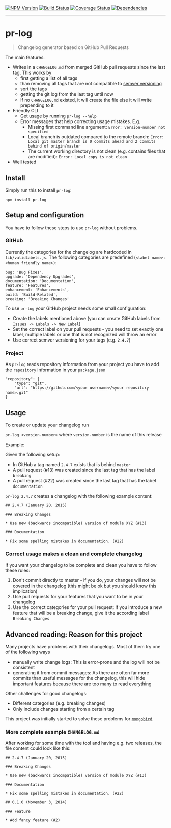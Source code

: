 [![NPM Version](https://img.shields.io/npm/v/pr-log.svg?style=flat)](https://www.npmjs.org/package/pr-log)
[![Build Status](https://img.shields.io/travis/lo1tuma/pr-log/master.svg?style=flat)](https://travis-ci.org/lo1tuma/pr-log)
[![Coverage Status](https://img.shields.io/coveralls/lo1tuma/pr-log.svg?style=flat)](https://coveralls.io/r/lo1tuma/pr-log)
[![Dependencies](https://img.shields.io/david/lo1tuma/pr-log.svg?style=flat)](https://david-dm.org/lo1tuma/pr-log)

-----

# pr-log

> Changelog generator based on GitHub Pull Requests

The main features:

* Writes in a `CHANGELOG.md` from merged GitHub pull requests since the last tag. This works by 
    * first getting a list of all tags
    * than removing all tags that are not compatible to [semver versioning](http://semver.org/)
    * sort the tags
    * getting the git log from the last tag until now
    * If no `CHANGELOG.md` existed, it will create the file else it will write prepending to it
* Friendly CLI
    * Get usage by running `pr-log --help`
    * Error messages that help correcting usage mistakes. E.g.
        * Missing first command line argument: `Error: version-number not specified`
        * Local branch is outdated compared to the remote branch: `Error: Local git master branch is 0 commits ahead and 2 commits behind of origin/master`
        * The current working directory is not clean (e.g. contains files that are modified): `Error: Local copy is not clean`
* Well tested

## Install

Simply run this to install `pr-log`:

```
npm install pr-log
```

## Setup and configuration

You have to follow these steps to use `pr-log` without problems.

### GitHub

Currently the categories for the changelog are hardcoded in `lib/validLabels.js`. The following categories are predefined (`<label name>: <human friendly name>)`:

```
bug: 'Bug Fixes',
upgrade: 'Dependency Upgrades',
documentation: 'Documentation',
feature: 'Features',
enhancement: 'Enhancements',
build: 'Build-Related',
breaking: 'Breaking Changes'
```

To use `pr-log` your GitHub project needs some small configuration:

* Create the labels mentioned above (you can create GitHub labels from `Issues -> Labels -> New Label`)
* Set the correct label on your pull requests - you need to set exactly one label, multiple labels or one that is not recognized will throw an error
* Use correct semver versioning for your tags (e.g. `2.4.7`)

### Project

As `pr-log` reads repository information from your project you have to add the `repository` information in your `package.json`

```
"repository": {
    "type": "git",
    "url": "https://github.com/<your username>/<your repository name>.git"
}
```

## Usage

To create or update your changelog run 

```pr-log <version-number>``` where `version-number` is the name of this release

Example:

Given the following setup:

* In GitHub a tag named `2.4.7` exists that is behind `master`
* A pull request (#13) was created since the last tag that has the label `breaking`
* A pull request (#22) was created since the last tag that has the label `documentation`

`pr-log 2.4.7` creates a changelog with the following example content:

```
## 2.4.7 (January 20, 2015)

### Breaking Changes

* Use new (backwards incompatible) version of module XYZ (#13)

### Documentation

* Fix some spelling mistakes in documentation. (#22)
```

### Correct usage makes a clean and complete changelog

If you want your changelog to be complete and clean you have to follow these rules:

1. Don't commit directly to master - if you do, your changes will not be covered in the changelog (this might be ok but you should know this implication)
2. Use pull requests for your features that you want to be in your changelog
3. Use the correct categories for your pull request: If you introduce a new feature that will be a breaking change, give it the according label `Breaking Changes`

## Advanced reading: Reason for this project

Many projects have problems with their changelogs. Most of them try one of the following ways

* manually write change logs: This is error-prone and the log will not be consistent
* generating it from commit messages: As there are often far more commits than useful messages for the changelog, this will hide important features because there are too many to read everything

Other challenges for good changelogs:

* Different categories (e.g. breaking changes)
* Only include changes starting from a certain tag

This project was initially started to solve these problems for [`mongobird`](https://github.com/lxanders/mongobird).

### More complete example `CHANGELOG.md`

After working for some time with the tool and having e.g. two releases, the file content could look like this:

```
## 2.4.7 (January 20, 2015)

### Breaking Changes

* Use new (backwards incompatible) version of module XYZ (#13)

### Documentation

* Fix some spelling mistakes in documentation. (#22)

## 0.1.0 (November 3, 2014)

### Feature

* Add fancy feature (#2)

```
